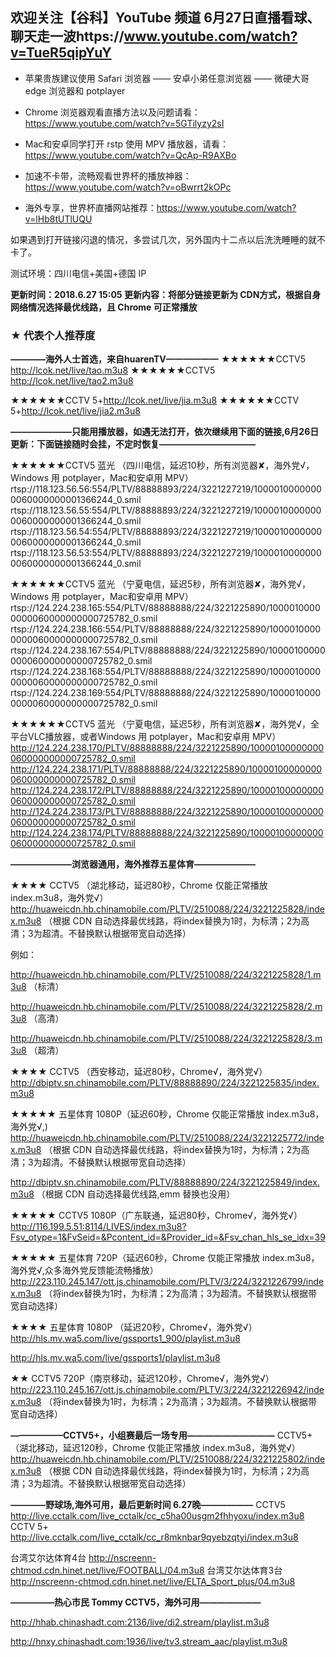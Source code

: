## 欢迎关注【谷科】YouTube 频道  6月27日直播看球、聊天走一波https://www.youtube.com/watch?v=TueR5qipYuY

* 苹果贵族建议使用 Safari 浏览器 —— 安卓小弟任意浏览器 —— 微硬大哥 edge 浏览器和 potplayer

* Chrome 浏览器观看直播方法以及问题请看：https://www.youtube.com/watch?v=5GTilyzy2sI

* Mac和安卓同学打开 rstp 使用 MPV 播放器，请看：https://www.youtube.com/watch?v=QcAp-R9AXBo

* 加速不卡带，流畅观看世界杯的播放神器：https://www.youtube.com/watch?v=oBwrrt2kOPc

* 海外专享，世界杯直播网站推荐：https://www.youtube.com/watch?v=lHb8tUTlUQU

如果遇到打开链接闪退的情况，多尝试几次，另外国内十二点以后洗洗睡睡的就不卡了。

测试环境：四川电信+美国+德国 IP



****更新时间：2018.6.27  15:05 更新内容：将部分链接更新为 CDN方式，根据自身网络情况选择最优线路，且 Chrome 可正常播放****




### ★ 代表个人推荐度

****————海外人士首选，来自huarenTV——————****
★★★★★★CCTV5 http://lcok.net/live/tao.m3u8
★★★★★★CCTV5 http://lcok.net/live/tao2.m3u8

★★★★★★CCTV 5+http://lcok.net/live/jia.m3u8
★★★★★★CCTV 5+http://lcok.net/live/jia2.m3u8



****———————只能用播放器，如遇无法打开，依次继续用下面的链接,6月26日更新：下面链接随时会挂，不定时恢复———————————****


★★★★★★CCTV5 蓝光 （四川电信，延迟10秒，所有浏览器✘，海外党√，Windows 用 potplayer，Mac和安卓用 MPV）
rtsp://118.123.56.56:554/PLTV/88888893/224/3221227219/10000100000000060000000001366244_0.smil
rtsp://118.123.56.55:554/PLTV/88888893/224/3221227219/10000100000000060000000001366244_0.smil
rtsp://118.123.56.54:554/PLTV/88888893/224/3221227219/10000100000000060000000001366244_0.smil
rtsp://118.123.56.53:554/PLTV/88888893/224/3221227219/10000100000000060000000001366244_0.smil


★★★★★★CCTV5 蓝光 （宁夏电信，延迟5秒，所有浏览器✘，海外党√，Windows 用 potplayer，Mac和安卓用 MPV）
rtsp://124.224.238.165:554/PLTV/88888888/224/3221225890/10000100000000060000000000725782_0.smil
rtsp://124.224.238.166:554/PLTV/88888888/224/3221225890/10000100000000060000000000725782_0.smil
rtsp://124.224.238.167:554/PLTV/88888888/224/3221225890/10000100000000060000000000725782_0.smil
rtsp://124.224.238.168:554/PLTV/88888888/224/3221225890/10000100000000060000000000725782_0.smil
rtsp://124.224.238.169:554/PLTV/88888888/224/3221225890/10000100000000060000000000725782_0.smil


★★★★★★CCTV5 蓝光 （宁夏电信，延迟5秒，所有浏览器✘，海外党√，全平台VLC播放器，或者Windows 用 potplayer，Mac和安卓用 MPV）
http://124.224.238.170/PLTV/88888888/224/3221225890/10000100000000060000000000725782_0.smil
http://124.224.238.171/PLTV/88888888/224/3221225890/10000100000000060000000000725782_0.smil
http://124.224.238.172/PLTV/88888888/224/3221225890/10000100000000060000000000725782_0.smil
http://124.224.238.173/PLTV/88888888/224/3221225890/10000100000000060000000000725782_0.smil
http://124.224.238.174/PLTV/88888888/224/3221225890/10000100000000060000000000725782_0.smil





****———————浏览器通用，海外推荐五星体育———————****

★★★★ CCTV5 （湖北移动，延迟80秒，Chrome 仅能正常播放 index.m3u8，海外党√）
http://huaweicdn.hb.chinamobile.com/PLTV/2510088/224/3221225828/index.m3u8 （根据 CDN 自动选择最优线路，将index替换为1时，为标清；2为高清；3为超清。不替换默认根据带宽自动选择）

例如：

http://huaweicdn.hb.chinamobile.com/PLTV/2510088/224/3221225828/1.m3u8 （标清）

http://huaweicdn.hb.chinamobile.com/PLTV/2510088/224/3221225828/2.m3u8 （高清）

http://huaweicdn.hb.chinamobile.com/PLTV/2510088/224/3221225828/3.m3u8 （超清）


★★★★ CCTV5 （西安移动，延迟80秒，Chrome√，海外党√）
http://dbiptv.sn.chinamobile.com/PLTV/88888890/224/3221225835/index.m3u8


★★★★★ 五星体育 1080P（延迟60秒，Chrome 仅能正常播放 index.m3u8，海外党√,)
http://huaweicdn.hb.chinamobile.com/PLTV/2510088/224/3221225772/index.m3u8 （根据 CDN 自动选择最优线路，将index替换为1时，为标清；2为高清；3为超清。不替换默认根据带宽自动选择）

http://dbiptv.sn.chinamobile.com/PLTV/88888890/224/3221225849/index.m3u8 （根据 CDN 自动选择最优线路,emm 替换也没用）


★★★★★ CCTV5 1080P（广东联通，延迟80秒，Chrome√，海外党√）
http://116.199.5.51:8114/LIVES/index.m3u8?Fsv_otype=1&FvSeid=&Pcontent_id=&Provider_id=&Fsv_chan_hls_se_idx=39


★★★★★ 五星体育 720P（延迟60秒，Chrome 仅能正常播放 index.m3u8，海外党√,众多海外党反馈能流畅播放）
http://223.110.245.147/ott.js.chinamobile.com/PLTV/3/224/3221226799/index.m3u8 （将index替换为1时，为标清；2为高清；3为超清。不替换默认根据带宽自动选择）


★★★★ 五星体育 1080P （延迟20秒，Chrome√，海外党√）
http://hls.mv.wa5.com/live/gssports1_900/playlist.m3u8 

http://hls.mv.wa5.com/live/gssports1/playlist.m3u8


★★ CCTV5 720P（南京移动，延迟120秒，Chrome√，海外党√）
http://223.110.245.167/ott.js.chinamobile.com/PLTV/3/224/3221226942/index.m3u8 （将index替换为1时，为标清；2为高清；3为超清。不替换默认根据带宽自动选择）




****——————CCTV5+，小组赛最后一场专用——————————****
CCTV5+（湖北移动，延迟120秒，Chrome 仅能正常播放 index.m3u8，海外党√）
http://huaweicdn.hb.chinamobile.com/PLTV/2510088/224/3221225802/index.m3u8 （根据 CDN 自动选择最优线路，将index替换为1时，为标清；2为高清；3为超清。不替换默认根据带宽自动选择）



****————野球场,海外可用，最后更新时间 6.27晚——————****
CCTV5   http://live.cctalk.com/live_cctalk/cc_c5ha00usgm2fhhyoxu/index.m3u8
CCTV 5+ http://live.cctalk.com/live_cctalk/cc_r8mknbar9qyebzqtyi/index.m3u8

台湾艾尔达体育4台 http://nscreenn-chtmod.cdn.hinet.net/live/FOOTBALL/04.m3u8
台湾艾尔达体育3台 http://nscreenn-chtmod.cdn.hinet.net/live/ELTA_Sport_plus/04.m3u8



****—————热心市民 Tommy CCTV5，海外可用———————****

http://hhab.chinashadt.com:2136/live/di2.stream/playlist.m3u8

http://hnxy.chinashadt.com:1936/live/tv3.stream_aac/playlist.m3u8



